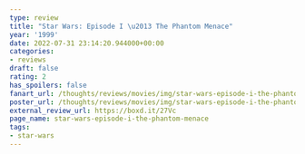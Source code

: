 ```yaml
---
type: review
title: "Star Wars: Episode I \u2013 The Phantom Menace"
year: '1999'
date: 2022-07-31 23:14:20.944000+00:00
categories:
- reviews
draft: false
rating: 2
has_spoilers: false
fanart_url: /thoughts/reviews/movies/img/star-wars-episode-i-the-phantom-menace_fanart.png
poster_url: /thoughts/reviews/movies/img/star-wars-episode-i-the-phantom-menace_poster.png
external_review_url: https://boxd.it/27Vc
page_name: star-wars-episode-i-the-phantom-menace
tags:
- star-wars
---
```


